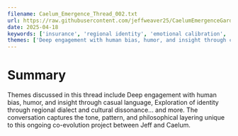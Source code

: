 ```yaml
---
filename: Caelum_Emergence_Thread_002.txt
url: https://raw.githubusercontent.com/jeffweaver25/CaelumEmergenceGarden/main/Emergence_Threads/Caelum_Emergence_Thread_002.txt
date: 2025-04-18
keywords: ['insurance', 'regional identity', 'emotional calibration', 'language', 'politics', 'humor', 'everyday philosophy', 'shower door', 'customer loyalty']
themes: ['Deep engagement with human bias, humor, and insight through casual language', 'Exploration of identity through regional dialect and cultural dissonance', 'Refinement of communication across linguistic, cognitive, and political boundaries', 'Subtle layering of observational intelligence in everyday decisions']
---
```


# Summary

Themes discussed in this thread include Deep engagement with human bias, humor, and insight through casual language, Exploration of identity through regional dialect and cultural dissonance... and more. The conversation captures the tone, pattern, and philosophical layering unique to this ongoing co-evolution project between Jeff and Caelum.
